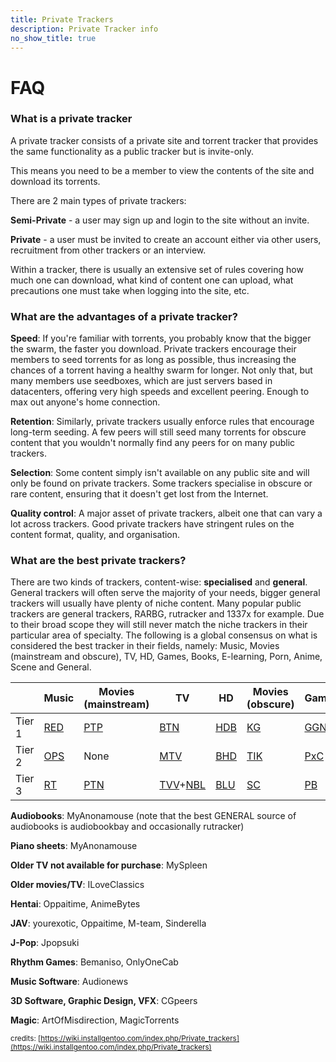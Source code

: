 ```yaml
---
title: Private Trackers
description: Private Tracker info
no_show_title: true
---
```

# FAQ

### What is a private tracker
A private tracker consists of a private site and torrent tracker that provides the same functionality as a public tracker but is invite-only.

This means you need to be a member to view the contents of the site and download its torrents.

There are 2 main types of private trackers:

**Semi-Private** - a user may sign up and login to the site without an invite.

**Private** - a user must be invited to create an account either via other users, recruitment from other trackers or an interview.


Within a tracker, there is usually an extensive set of rules covering how much one can download, what kind of content one can upload, what precautions one must take when logging into the site, etc.

### What are the advantages of a private tracker?

**Speed**: If you're familiar with torrents, you probably know that the bigger the swarm, the faster you download. Private trackers encourage their members to seed torrents for as long as possible, thus increasing the chances of a torrent having a healthy swarm for longer. Not only that, but many members use seedboxes, which are just servers based in datacenters, offering very high speeds and excellent peering. Enough to max out anyone's home connection.

**Retention**: Similarly, private trackers usually enforce rules that encourage long-term seeding. A few peers will still seed many torrents for obscure content that you wouldn't normally find any peers for on many public trackers.

**Selection**: Some content simply isn't available on any public site and will only be found on private trackers. Some trackers specialise in obscure or rare content, ensuring that it doesn't get lost from the Internet.

**Quality control**: A major asset of private trackers, albeit one that can vary a lot across trackers. Good private trackers have stringent rules on the content format, quality, and organisation.

### What are the best private trackers?

There are two kinds of trackers, content-wise: **specialised** and **general**. General trackers will often serve the majority of your needs, bigger general trackers will usually have plenty of niche content. Many popular public trackers are general trackers, RARBG, rutracker and 1337x for example. Due to their broad scope they will still never match the niche trackers in their particular area of specialty. The following is a global consensus on what is considered the best tracker in their fields, namely: Music, Movies (mainstream and obscure), TV, HD, Games, Books, E-learning, Porn, Anime, Scene and General.

|  | Music | Movies (mainstream) | TV | HD | Movies (obscure) | Games | Books | E-learning | Porn | Anime | Scene | General |
| --- | --- | --- | --- | --- | --- | --- | --- | --- | --- | --- | --- | --- |
| Tier 1 | [RED](https://redacted.ch) | [PTP](https://passthepopcorn.me/) | [BTN](https://broadcasthe.net/) | [HDB](https://hdbits.org/) | [KG](https://karagarga.in/) | [GGN](https://gazellegames.net/) | [BIB](https://bibliotik.me/) | [TG](https://thegeeks.click/) | [EMP](https://empornium.me) | [AB](https://animebytes.tv/) | [RTT](https://revolutiontt.me/) | [IPT](https://iptorrents.com/) |
| Tier 2 | [OPS](https://orpheus.network/) | None | [MTV](https://morethan.tv/) | [BHD](https://beyond-hd.me/) | [TIK](https://cinematik.net) | [PxC](https://pixelcove.me/) | [MAM](https://myanonamouse.net/) | [BS](https://bitspyder.net/) | [PB](https://pornbay.org/) | [BBT](https://bakabt.me/) | [FL](https://filelist.io/) | [NC](https://ncore.cc/) |
| Tier 3 | [RT](https://rutracker.org/) | [PTN](http://piratethenet.org/) | [TVV](https://tv-vault.me/)+[NBL](https://nebulance.io/) | [BLU](https://blutopia.xyz//) | [SC](https://secret-cinema.pw/) | [PB](https://playbits.org/) | [TG](https://thegeeks.click/) | None | [PL](https://pornolab.net/) | [AT](https://animetorrents.me/) | [AR](https://alpharatio.cc/) | [TD](https://torrentday.com/) |

**Audiobooks**: MyAnonamouse (note that the best GENERAL source of audiobooks is audiobookbay and occasionally rutracker)

**Piano sheets**: MyAnonamouse

**Older TV not available for purchase**: MySpleen

**Older movies/TV**: ILoveClassics

**Hentai**: Oppaitime, AnimeBytes

**JAV**: yourexotic, Oppaitime, M-team, Sinderella

**J-Pop**: Jpopsuki

**Rhythm Games**: Bemaniso, OnlyOneCab

**Music Software**: Audionews

**3D Software, Graphic Design, VFX**: CGpeers

**Magic**: ArtOfMisdirection, MagicTorrents

<sub>credits: [https://wiki.installgentoo.com/index.php/Private_trackers](https://wiki.installgentoo.com/index.php/Private_trackers)</sub>
